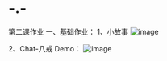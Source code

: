 # -.-
第二课作业
一、基础作业：
1、小故事
![image](https://github.com/Lb1002/-.-/assets/51111702/d7fd5b4b-8ece-4dc1-ab1e-0c42ce7657df)

2、Chat-八戒 Demo：
![image](https://github.com/Lb1002/-.-/assets/51111702/96a9423c-8259-440b-9161-a103c8939018)



